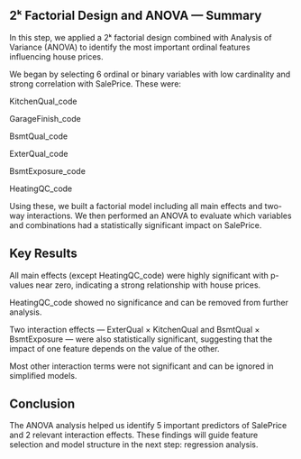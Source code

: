## 2ᵏ Factorial Design and ANOVA — Summary
In this step, we applied a 2ᵏ factorial design combined with Analysis of Variance (ANOVA) to identify the most important ordinal features influencing house prices.

We began by selecting 6 ordinal or binary variables with low cardinality and strong correlation with SalePrice. These were:

KitchenQual_code

GarageFinish_code

BsmtQual_code

ExterQual_code

BsmtExposure_code

HeatingQC_code

Using these, we built a factorial model including all main effects and two-way interactions. We then performed an ANOVA to evaluate which variables and combinations had a statistically significant impact on SalePrice.

## Key Results
All main effects (except HeatingQC_code) were highly significant with p-values near zero, indicating a strong relationship with house prices.

HeatingQC_code showed no significance and can be removed from further analysis.

Two interaction effects — ExterQual × KitchenQual and BsmtQual × BsmtExposure — were also statistically significant, suggesting that the impact of one feature depends on the value of the other.

Most other interaction terms were not significant and can be ignored in simplified models.

## Conclusion
The ANOVA analysis helped us identify 5 important predictors of SalePrice and 2 relevant interaction effects. These findings will guide feature selection and model structure in the next step: regression analysis.

